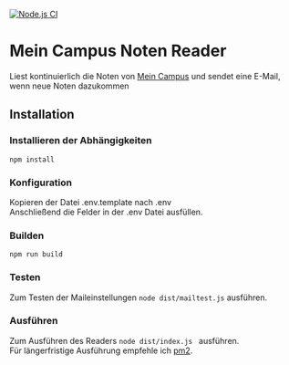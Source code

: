 [![Node.js CI](https://github.com/neferin12/mein_campus_noten_reader/actions/workflows/node.js.yml/badge.svg?branch=master)](https://github.com/neferin12/mein_campus_noten_reader/actions/workflows/node.js.yml)
# Mein Campus Noten Reader
Liest kontinuierlich die Noten von [Mein Campus](https://www.campus.uni-erlangen.de/) und sendet eine E-Mail, wenn neue Noten dazukommen

## Installation
### Installieren der Abhängigkeiten
```
npm install
```
### Konfiguration
Kopieren der Datei .env.template nach .env   
Anschließend die Felder in der .env Datei ausfüllen.

### Builden
```
npm run build
```
### Testen
Zum Testen der Maileinstellungen ``node dist/mailtest.js`` ausführen. 

### Ausführen
Zum Ausführen des Readers ``node dist/index.js `` ausführen.  
Für längerfristige Ausführung empfehle ich [pm2](https://pm2.io/).

